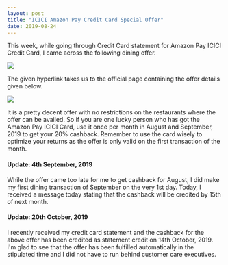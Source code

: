 ```yaml
---
layout: post
title: "ICICI Amazon Pay Credit Card Special Offer"
date: 2019-08-24
---
```


This week, while going through Credit Card statement for Amazon Pay ICICI Credit Card, I came across the following dining offer.  
  


[![](https://blogger.googleusercontent.com/img/b/R29vZ2xl/AVvXsEhL6EgwI0_6xWBTkrHIn2Y0P1pPfHqcTa2UwaF0vYHS77ee-YA6AxwwWXfFflJtcSeHa4lYO939fLYSyche-WeyIrZcLvZZjArW0u7gMBJA57IW76FNGcxspGLBXJ_zwiSX5WaJr1n1b9Nc/s400/Screen+Shot+2019-10-25+at+11.53.27+PM.png) ](https://blogger.googleusercontent.com/img/b/R29vZ2xl/AVvXsEhL6EgwI0_6xWBTkrHIn2Y0P1pPfHqcTa2UwaF0vYHS77ee-YA6AxwwWXfFflJtcSeHa4lYO939fLYSyche-WeyIrZcLvZZjArW0u7gMBJA57IW76FNGcxspGLBXJ_zwiSX5WaJr1n1b9Nc/s1600/Screen+Shot+2019-10-25+at+11.53.27+PM.png)

  


The given hyperlink takes us to the official page containing the offer details given below. 

  


[![](https://blogger.googleusercontent.com/img/b/R29vZ2xl/AVvXsEj95mli0ymuGb2JWhu_-L5Psyr6Whpb1phU0cM9OF9O04Jh8wQkoEvv8_VqZ-Eee1kKUfuJpZHcKHpwp9IYj6S_LtsopbFr07jmvzZgboOdcKIipHv6gWch4GGU6KMmx2wDfKrJC4_SCG2V/s640/Screen+Shot+2019-10-25+at+11.52.56+PM.png)](https://blogger.googleusercontent.com/img/b/R29vZ2xl/AVvXsEj95mli0ymuGb2JWhu_-L5Psyr6Whpb1phU0cM9OF9O04Jh8wQkoEvv8_VqZ-Eee1kKUfuJpZHcKHpwp9IYj6S_LtsopbFr07jmvzZgboOdcKIipHv6gWch4GGU6KMmx2wDfKrJC4_SCG2V/s1600/Screen+Shot+2019-10-25+at+11.52.56+PM.png)

  
  
It is a pretty decent offer with no restrictions on the restaurants where the offer can be availed. So if you are one lucky person who has got the Amazon Pay ICICI Card, use it once per month in August and September, 2019 to get your 20% cashback. Remember to use the card wisely to optimize your returns as the offer is only valid on the first transaction of the month.  
  


####  Update: 4th September, 2019

While the offer came too late for me to get cashback for August, I did make my first dining transaction of September on the very 1st day. Today, I received a message today stating that the cashback will be credited by 15th of next month.  
  


####  Update: 20th October, 2019

I recently received my credit card statement and the cashback for the above offer has been credited as statement credit on 14th October, 2019. I'm glad to see that the offer has been fulfilled automatically in the stipulated time and I did not have to run behind customer care executives.

